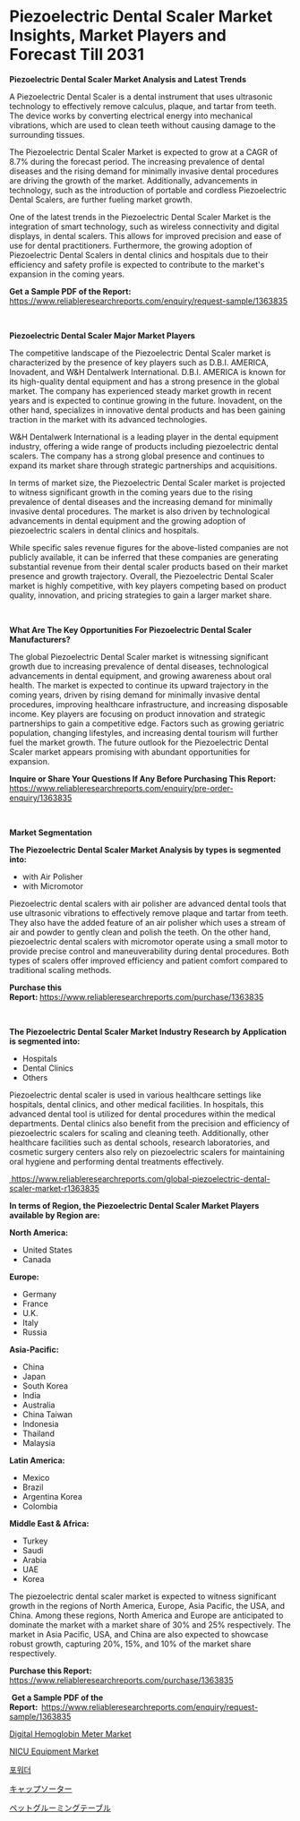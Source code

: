 <p><h1>Piezoelectric Dental Scaler Market Insights, Market Players and Forecast Till 2031</h1></p><p><strong>Piezoelectric Dental Scaler Market Analysis and Latest Trends</strong></p>
<p><p>A Piezoelectric Dental Scaler is a dental instrument that uses ultrasonic technology to effectively remove calculus, plaque, and tartar from teeth. The device works by converting electrical energy into mechanical vibrations, which are used to clean teeth without causing damage to the surrounding tissues.</p><p>The Piezoelectric Dental Scaler Market is expected to grow at a CAGR of 8.7% during the forecast period. The increasing prevalence of dental diseases and the rising demand for minimally invasive dental procedures are driving the growth of the market. Additionally, advancements in technology, such as the introduction of portable and cordless Piezoelectric Dental Scalers, are further fueling market growth.</p><p>One of the latest trends in the Piezoelectric Dental Scaler Market is the integration of smart technology, such as wireless connectivity and digital displays, in dental scalers. This allows for improved precision and ease of use for dental practitioners. Furthermore, the growing adoption of Piezoelectric Dental Scalers in dental clinics and hospitals due to their efficiency and safety profile is expected to contribute to the market's expansion in the coming years.</p></p>
<p><strong>Get a Sample PDF of the Report:&nbsp;</strong> <a href="https://www.reliableresearchreports.com/enquiry/request-sample/1363835">https://www.reliableresearchreports.com/enquiry/request-sample/1363835</a></p>
<p>&nbsp;</p>
<p><strong>Piezoelectric Dental Scaler Major Market Players</strong></p>
<p><p>The competitive landscape of the Piezoelectric Dental Scaler market is characterized by the presence of key players such as D.B.I. AMERICA, Inovadent, and W&H Dentalwerk International. D.B.I. AMERICA is known for its high-quality dental equipment and has a strong presence in the global market. The company has experienced steady market growth in recent years and is expected to continue growing in the future. Inovadent, on the other hand, specializes in innovative dental products and has been gaining traction in the market with its advanced technologies.</p><p>W&H Dentalwerk International is a leading player in the dental equipment industry, offering a wide range of products including piezoelectric dental scalers. The company has a strong global presence and continues to expand its market share through strategic partnerships and acquisitions.</p><p>In terms of market size, the Piezoelectric Dental Scaler market is projected to witness significant growth in the coming years due to the rising prevalence of dental diseases and the increasing demand for minimally invasive dental procedures. The market is also driven by technological advancements in dental equipment and the growing adoption of piezoelectric scalers in dental clinics and hospitals.</p><p>While specific sales revenue figures for the above-listed companies are not publicly available, it can be inferred that these companies are generating substantial revenue from their dental scaler products based on their market presence and growth trajectory. Overall, the Piezoelectric Dental Scaler market is highly competitive, with key players competing based on product quality, innovation, and pricing strategies to gain a larger market share.</p></p>
<p>&nbsp;</p>
<p><strong>What Are The Key Opportunities For Piezoelectric Dental Scaler Manufacturers?</strong></p>
<p><p>The global Piezoelectric Dental Scaler market is witnessing significant growth due to increasing prevalence of dental diseases, technological advancements in dental equipment, and growing awareness about oral health. The market is expected to continue its upward trajectory in the coming years, driven by rising demand for minimally invasive dental procedures, improving healthcare infrastructure, and increasing disposable income. Key players are focusing on product innovation and strategic partnerships to gain a competitive edge. Factors such as growing geriatric population, changing lifestyles, and increasing dental tourism will further fuel the market growth. The future outlook for the Piezoelectric Dental Scaler market appears promising with abundant opportunities for expansion.</p></p>
<p><strong>Inquire or Share Your Questions If Any Before Purchasing This Report:</strong> <a href="https://www.reliableresearchreports.com/enquiry/pre-order-enquiry/1363835">https://www.reliableresearchreports.com/enquiry/pre-order-enquiry/1363835</a></p>
<p>&nbsp;</p>
<p><strong>Market Segmentation</strong></p>
<p><strong>The Piezoelectric Dental Scaler Market Analysis by types is segmented into:</strong></p>
<p><ul><li>with Air Polisher</li><li>with Micromotor</li></ul></p>
<p><p>Piezoelectric dental scalers with air polisher are advanced dental tools that use ultrasonic vibrations to effectively remove plaque and tartar from teeth. They also have the added feature of an air polisher which uses a stream of air and powder to gently clean and polish the teeth. On the other hand, piezoelectric dental scalers with micromotor operate using a small motor to provide precise control and maneuverability during dental procedures. Both types of scalers offer improved efficiency and patient comfort compared to traditional scaling methods.</p></p>
<p><strong>Purchase this Report:&nbsp;</strong><a href="https://www.reliableresearchreports.com/purchase/1363835">https://www.reliableresearchreports.com/purchase/1363835</a></p>
<p>&nbsp;</p>
<p><strong>The Piezoelectric Dental Scaler Market Industry Research by Application is segmented into:</strong></p>
<p><ul><li>Hospitals</li><li>Dental Clinics</li><li>Others</li></ul></p>
<p><p>Piezoelectric dental scaler is used in various healthcare settings like hospitals, dental clinics, and other medical facilities. In hospitals, this advanced dental tool is utilized for dental procedures within the medical departments. Dental clinics also benefit from the precision and efficiency of piezoelectric scalers for scaling and cleaning teeth. Additionally, other healthcare facilities such as dental schools, research laboratories, and cosmetic surgery centers also rely on piezoelectric scalers for maintaining oral hygiene and performing dental treatments effectively.</p></p>
<p><a href="https://www.reliableresearchreports.com/global-piezoelectric-dental-scaler-market-r1363835">&nbsp;https://www.reliableresearchreports.com/global-piezoelectric-dental-scaler-market-r1363835</a></p>
<p><strong>In terms of Region, the Piezoelectric Dental Scaler Market Players available by Region are:</strong></p>
<p>
    <p> <strong> North America: </strong>
        <ul>
            <li>United States</li>
            <li>Canada</li>
        </ul>
        </p> 
    <p> <strong> Europe: </strong>
        <ul>
            <li>Germany</li>
            <li>France</li>
            <li>U.K.</li>
            <li>Italy</li>
            <li>Russia</li>
        </ul>
        </p> 
    <p> <strong> Asia-Pacific: </strong>
        <ul>
            <li>China</li>
            <li>Japan</li>
            <li>South Korea</li>
            <li>India</li>
            <li>Australia</li>
            <li>China Taiwan</li>
            <li>Indonesia</li>
            <li>Thailand</li>
            <li>Malaysia</li>
        </ul>
        </p> 
    <p> <strong> Latin America: </strong>
        <ul>
            <li>Mexico</li>
            <li>Brazil</li>
            <li>Argentina Korea</li>
            <li>Colombia</li>
        </ul>
        </p> 
    <p> <strong> Middle East & Africa: </strong>
        <ul>
            <li>Turkey</li>
            <li>Saudi</li>
            <li>Arabia</li>
            <li>UAE</li>
            <li>Korea</li>
        </ul>
    </p>
    </p>
<p><p>The piezoelectric dental scaler market is expected to witness significant growth in the regions of North America, Europe, Asia Pacific, the USA, and China. Among these regions, North America and Europe are anticipated to dominate the market with a market share of 30% and 25% respectively. The market in Asia Pacific, USA, and China are also expected to showcase robust growth, capturing 20%, 15%, and 10% of the market share respectively.</p></p>
<p><strong>Purchase this Report: </strong><a href="https://www.reliableresearchreports.com/purchase/1363835">https://www.reliableresearchreports.com/purchase/1363835</a></p>
<p>&nbsp;<strong>Get a Sample PDF of the Report:&nbsp;&nbsp;</strong><a href="https://www.reliableresearchreports.com/enquiry/request-sample/1363835">https://www.reliableresearchreports.com/enquiry/request-sample/1363835</a></p>
<p><strong></strong></p>
<p><p><a href="https://github.com/dx0328/Market-Research-Report-List-2/blob/main/digital-hemoglobin-meter-market.md">Digital Hemoglobin Meter Market</a></p><p><a href="https://github.com/juancolorado15/Market-Research-Report-List-2/blob/main/nicu-equipment-market.md">NICU Equipment Market</a></p><p><a href="https://github.com/sammyUltyylrich9067856/Market-Research-Report-List-1/blob/main/720875544834.md">포워더</a></p><p><a href="https://medium.com/@barrymundy88/%E3%82%AD%E3%83%A3%E3%83%83%E3%83%97%E4%BB%95%E5%88%86%E3%81%91%E6%A9%9F%E3%81%AE%E5%B8%82%E5%A0%B4%E5%8B%95%E5%90%91%E3%81%A8%E5%B8%82%E5%A0%B4%E5%88%86%E6%9E%90%E3%81%AF-2024%E5%B9%B4%E3%81%8B%E3%82%892031%E5%B9%B4%E3%81%BE%E3%81%A7%E3%81%AE%E6%9C%9F%E9%96%93%E3%81%AB%E4%BA%88%E6%B8%AC%E3%81%95%E3%82%8C%E3%81%A6%E3%81%84%E3%81%BE%E3%81%99-ce5ff18fcc56">キャップソーター</a></p><p><a href="https://github.com/EmoryYundt1935/Market-Research-Report-List-1/blob/main/180057749843.md">ペットグルーミングテーブル</a></p></p>